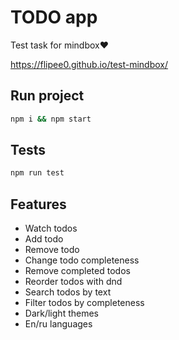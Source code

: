 # TODO app

Test task for mindbox❤️

https://flipee0.github.io/test-mindbox/
## Run project

```bash
npm i && npm start
```

## Tests

```bash
npm run test
```

## Features
* Watch todos
* Add todo
* Remove todo
* Change todo completeness
* Remove completed todos
* Reorder todos with dnd
* Search todos by text
* Filter todos by completeness
* Dark/light themes
* En/ru languages
